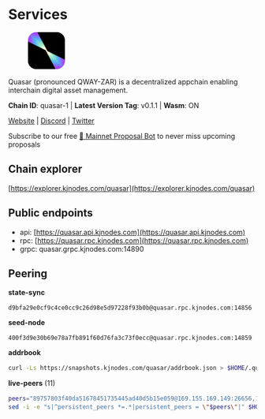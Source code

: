 # Services

<figure><img src="https://raw.githubusercontent.com/kj89/cosmos-images/main/logos/quasar.png" alt=""><figcaption></figcaption></figure>

Quasar (pronounced QWAY-ZAR) is a decentralized  appchain enabling interchain digital asset management.

**Chain ID**: quasar-1 | **Latest Version Tag**: v0.1.1 | **Wasm**: ON

[Website](https://www.quasar.fi) | [Discord](https://discord.gg/quasarfi) | [Twitter](https://twitter.com/QuasarFi)



Subscribe to our free [🤖 Mainnet Proposal Bot](https://t.me/kjnodes_proposal_bot) to never miss upcoming proposals


## Chain explorer
[https://explorer.kjnodes.com/quasar](https://explorer.kjnodes.com/quasar)

## Public endpoints

* api: [https://quasar.api.kjnodes.com](https://quasar.api.kjnodes.com)
* rpc: [https://quasar.rpc.kjnodes.com](https://quasar.rpc.kjnodes.com)
* grpc: quasar.grpc.kjnodes.com:14890

## Peering

**state-sync**

```text
d9bfa29e0cf9c4ce0cc9c26d98e5d97228f93b0b@quasar.rpc.kjnodes.com:14856
```

**seed-node**

```text
400f3d9e30b69e78a7fb891f60d76fa3c73f0ecc@quasar.rpc.kjnodes.com:14859
```

**addrbook**
```bash
curl -Ls https://snapshots.kjnodes.com/quasar/addrbook.json > $HOME/.quasarnode/config/addrbook.json
```

**live-peers** (11)
```bash
peers="89757803f40da51678451735445ad40d5b15e059@169.155.169.149:26656,1993e3bee8826be9fd617720eebe83f826a8ebcf@51.89.7.235:26647,b5d43d295863db6675d07877878b2d7b47cb2ae5@157.90.36.48:26966,d7ea38275af96271fd66194dad3951ef38b8ba7c@193.70.33.64:18256,97e4468ac589eac505a800411c635b14511a61bb@134.65.195.240:26656,471518432477e31ea348af246c0b54095d41352c@134.65.195.144:26656,a14a40a5c83d4226fa1f902a8f488fd828336ba4@15.235.115.156:10005,bccdc6cb3a0785bf3ee65d98c38bdd62bb843285@141.95.157.139:18256,0f7eca0da978e4304bb81fa1b9d9a1c87c57f45d@38.146.3.147:18256,d2247f7b919f0781c90ee61958d7044665a22d38@169.155.169.84:26656,d9bfa29e0cf9c4ce0cc9c26d98e5d97228f93b0b@65.109.88.38:14856"
sed -i -e "s|^persistent_peers *=.*|persistent_peers = \"$peers\"|" $HOME/.quasarnode/config/config.toml
```
